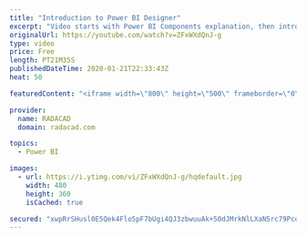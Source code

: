 ```yaml
---
title: "Introduction to Power BI Designer"
excerpt: "Video starts with Power BI Components explanation, then introduction to Power BI Designer which is the Editor for Power Query, Power Pivot, and Power View. Deployment to Power BI site, building dashboards and reports, and Power Q&A is demoed. Power BI App is also showed in the demo"
originalUrl: https://youtube.com/watch?v=ZFxWXdQnJ-g
type: video
price: Free
length: PT21M35S
publishedDateTime: 2020-01-21T22:33:43Z
heat: 50

featuredContent: "<iframe width=\"800\" height=\"500\" frameborder=\"0\" src=\"https://www.youtube.com/embed/ZFxWXdQnJ-g\" allow=\"accelerometer; autoplay; encrypted-media; gyroscope; picture-in-picture\" allowfullscreen></iframe>"

provider:
  name: RADACAD
  domain: radacad.com

topics:
  - Power BI

images:
  - url: https://i.ytimg.com/vi/ZFxWXdQnJ-g/hqdefault.jpg
    width: 480
    height: 360
    isCached: true

secured: "xwpRrSHusl0E5Qek4Flo5pF7bUgi4QJ3zbwuuAk+50dJMrkNlLXaN5rc79PcqMbxB2m4gFm+UTpYiOV6OJRINF6kjfrTc+xl6121P6e6Gr93STFaZqbKuWHTdpGnNNxw23NdWlA3dWfUrxTVGJYE5Y5wXPtUltgbF0zYmVodN0BkU9nUZ3Q2kvdkdh6iXGXuUH28nSUQVdrf8OXukmuwkS/xWSrK/iEeiZiE31MUpWtGxpM/UKGZSnpE217DE7Bavj2MifIcNLx/4mX98ikjp6NbQSB8D6nGJ6DP3Ksn2MDIGOjpbkpXgUT6VywbATPq9SSmWmPuyigtLAkrAr5tQXnBtJdHkmvX2P4plfJj+b2S17bYniWyuRo4B1CWQBly57i5bHt5OoVyquh8PBvILA3VATS3U3gVMAE6MFwwaDE=;IJVE6k5TFDsYNfTpQT9Gcg=="
---
```


